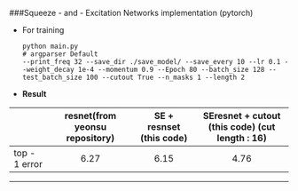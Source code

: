 ###Squeeze - and - Excitation Networks implementation (pytorch)

- For training

  ~~~
  python main.py 
  # argparser Default 
  --print_freq 32 --save_dir ./save_model/ --save_every 10 --lr 0.1 --weight_decay 1e-4 --momentum 0.9 --Epoch 80 --batch_size 128 --test_batch_size 100 --cutout True --n_masks 1 --length 2
  ~~~
  
- **Result** 

|               | resnet(from yeonsu repository) | SE + resnset (this code) | SEresnet + cutout (this code) (cut length : 16) |
| ------------- | :----------------------------: | :----------------------: | :---------------------------------------------: |
| top - 1 error |              6.27              |           6.15           |                      4.76                       |

---
